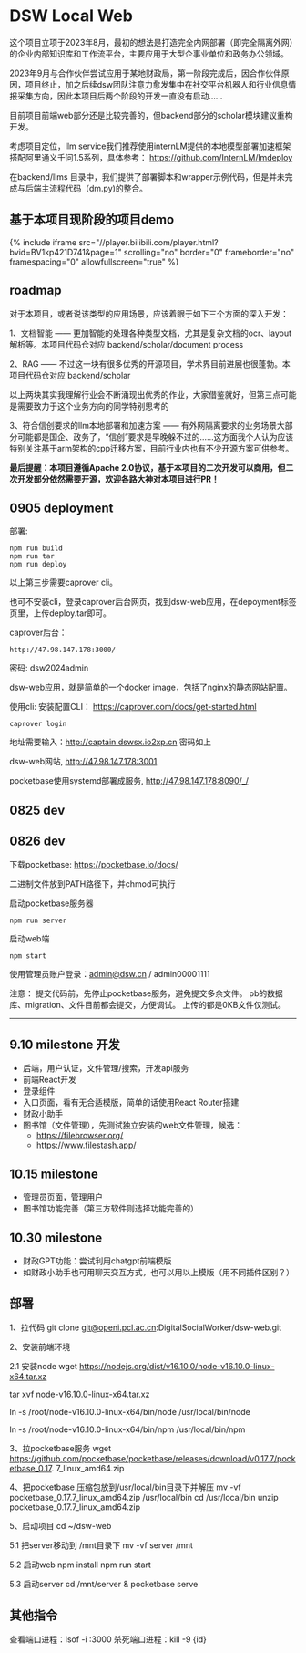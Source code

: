# DSW Local Web

这个项目立项于2023年8月，最初的想法是打造完全内网部署（即完全隔离外网）的企业内部知识库和工作流平台，主要应用于大型企事业单位和政务办公领域。

2023年9月与合作伙伴尝试应用于某地财政局，第一阶段完成后，因合作伙伴原因，项目终止，加之后续dsw团队注意力愈发集中在社交平台机器人和行业信息情报采集方向，因此本项目后两个阶段的开发一直没有启动……

目前项目前端web部分还是比较完善的，但backend部分的scholar模块建议重构开发。

考虑项目定位，llm service我们推荐使用internLM提供的本地模型部署加速框架搭配阿里通义千问1.5系列，具体参考： https://github.com/InternLM/lmdeploy

在backend/llms 目录中，我们提供了部署脚本和wrapper示例代码，但是并未完成与后端主流程代码（dm.py)的整合。

## 基于本项目现阶段的项目demo

{% include iframe src="//player.bilibili.com/player.html?bvid=BV1kp421D741&page=1" scrolling="no" border="0" frameborder="no" framespacing="0" allowfullscreen="true" %}

## roadmap

对于本项目，或者说该类型的应用场景，应该着眼于如下三个方面的深入开发：

1、文档智能 —— 更加智能的处理各种类型文档，尤其是复杂文档的ocr、layout解析等。本项目代码仓对应 backend/scholar/document process

2、RAG —— 不过这一块有很多优秀的开源项目，学术界目前进展也很蓬勃。本项目代码仓对应 backend/scholar

以上两块其实我理解行业会不断涌现出优秀的作业，大家借鉴就好，但第三点可能是需要致力于这个业务方向的同学特别思考的

3、符合信创要求的llm本地部署和加速方案 —— 有外网隔离要求的业务场景大部分可能都是国企、政务了，“信创”要求是早晚躲不过的……这方面我个人认为应该特别关注基于arm架构的cpp迁移方案，目前行业内也有不少开源方案可供参考。

**最后提醒：本项目遵循Apache 2.0协议，基于本项目的二次开发可以商用，但二次开发部分依然需要开源，欢迎各路大神对本项目进行PR！**


## 0905 deployment

部署:
```
npm run build
npm run tar
npm run deploy
```

以上第三步需要caprover cli。

也可不安装cli，登录caprover后台网页，找到dsw-web应用，在depoyment标签页里，上传deploy.tar即可。

caprover后台：
```
http://47.98.147.178:3000/
```
密码: dsw2024admin

dsw-web应用，就是简单的一个docker image，包括了nginx的静态网站配置。

使用cli:
安装配置CLI： https://caprover.com/docs/get-started.html

```
caprover login
```
地址需要输入：http://captain.dswsx.io2xp.cn
密码如上


dsw-web网站, http://47.98.147.178:3001 

pocketbase使用systemd部署成服务, http://47.98.147.178:8090/_/


## 0825 dev
## 0826 dev

下载pocketbase: https://pocketbase.io/docs/

二进制文件放到PATH路径下，并chmod可执行

启动pocketbase服务器

```
npm run server
```

启动web端
```
npm start
```

使用管理员账户登录：admin@dsw.cn / admin00001111


注意：
提交代码前，先停止pocketbase服务，避免提交多余文件。
pb的数据库、migration、文件目前都会提交，方便调试。
上传的都是0KB文件仅测试。

----
## 9.10 milestone 开发

- 后端，用户认证，文件管理/搜索，开发api服务
- 前端React开发
- 登录组件
- 入口页面，看有无合适模版，简单的话使用React Router搭建
- 财政小助手
- 图书馆（文件管理），先测试独立安装的web文件管理，候选：
    - https://filebrowser.org/
    - https://www.filestash.app/


## 10.15 milestone

 - 管理员页面，管理用户
 - 图书馆功能完善（第三方软件则选择功能完善的）


## 10.30 milestone

 - 财政GPT功能：尝试利用chatgpt前端模版
 - 如财政小助手也可用聊天交互方式，也可以用以上模版（用不同插件区别？）



## 部署
1、拉代码
git clone git@openi.pcl.ac.cn:DigitalSocialWorker/dsw-web.git

2、安装前端环境

2.1 安装node
wget https://nodejs.org/dist/v16.10.0/node-v16.10.0-linux-x64.tar.xz

tar xvf node-v16.10.0-linux-x64.tar.xz

ln -s /root/node-v16.10.0-linux-x64/bin/node /usr/local/bin/node

ln -s /root/node-v16.10.0-linux-x64/bin/npm /usr/local/bin/npm

3、拉pocketbase服务
wget https://github.com/pocketbase/pocketbase/releases/download/v0.17.7/pocketbase_0.17.
7_linux_amd64.zip

4、把pocketbase 压缩包放到/usr/local/bin目录下并解压
mv -vf pocketbase_0.17.7_linux_amd64.zip /usr/local/bin
cd /usr/local/bin
unzip pocketbase_0.17.7_linux_amd64.zip

5、启动项目
cd ~/dsw-web

5.1 把server移动到 /mnt目录下
mv -vf server /mnt

5.2 启动web
npm install
npm run start

5.3 启动server
cd /mnt/server & pocketbase serve


## 其他指令

查看端口进程：lsof -i :3000
杀死端口进程：kill -9 {id}
